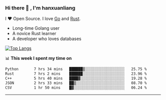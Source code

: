 ### Hi there 👋 , I'm hanxuanliang

<!--
**hanxuanliang/hanxuanliang** is a ✨ _special_ ✨ repository because its `README.md` (this file) appears on your GitHub profile.

Here are some ideas to get you started:

- 🔭 I’m currently working on ...
- 🌱 I’m currently learning ...
- 👯 I’m looking to collaborate on ...
- 🤔 I’m looking for help with ...
- 💬 Ask me about ...
- 📫 How to reach me: ...
- 😄 Pronouns: ...
- ⚡ Fun fact: ...
-->
I ❤ Open Source. I love [Go](https://golang.org) and [Rust](https://www.rust-lang.org/zh-CN/).

* Long-time Golang user
* A novice Rust learner
* A developer who loves databases

[![Top Langs](https://github-readme-stats.vercel.app/api?username=hanxuanliang&show_icons=true&count_private=true&line_height=40)](https://github.com/anuraghazra/github-readme-stats)

📊 **This week I spent my time on**
<!--START_SECTION:waka-->

```txt
Python       7 hrs 34 mins   ██████▒░░░░░░░░░░░░░░░░░░   25.75 %
Rust         7 hrs 2 mins    ██████░░░░░░░░░░░░░░░░░░░   23.96 %
C++          5 hrs 40 mins   ████▓░░░░░░░░░░░░░░░░░░░░   19.28 %
JSON         2 hrs 33 mins   ██▒░░░░░░░░░░░░░░░░░░░░░░   08.70 %
CSV          1 hr 50 mins    █▓░░░░░░░░░░░░░░░░░░░░░░░   06.24 %
```

<!--END_SECTION:waka-->

***
